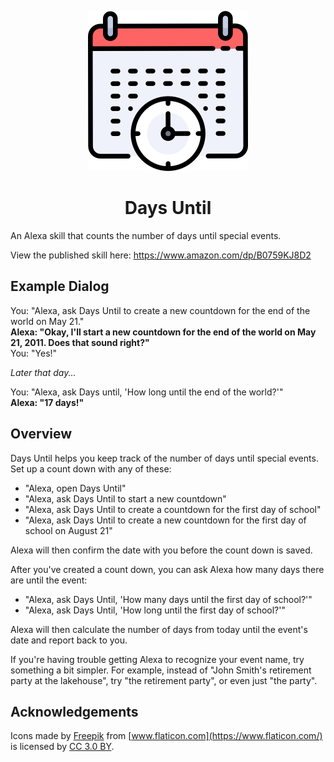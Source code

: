 <p align="center">
  <img src="./icon.png" height="256" /><br />
  <h1 align="center">Days Until</h1>
</p>

An Alexa skill that counts the number of days until special events.

View the published skill here: https://www.amazon.com/dp/B0759KJ8D2

## Example Dialog

You: "Alexa, ask Days Until to create a new countdown for the end of the world on May 21."<br />
**Alexa: "Okay, I'll start a new countdown for the end of the world on May 21, 2011.  Does that sound right?"**<br />
You: "Yes!"

*Later that day...*

You: "Alexa, ask Days until, 'How long until the end of the world?'"<br />
**Alexa: "17 days!"**

## Overview

Days Until helps you keep track of the number of days until special events.  Set up a count down with any of these:

- "Alexa, open Days Until"
- "Alexa, ask Days Until to start a new countdown"
- "Alexa, ask Days Until to create a countdown for the first day of school"
- "Alexa, ask Days Until to create a new countdown for the first day of school on August 21"

Alexa will then confirm the date with you before the count down is saved.

After you've created a count down, you can ask Alexa how many days there are until the event:

- "Alexa, ask Days Until, 'How many days until the first day of school?'"
- "Alexa, ask Days Until, 'How long until the first day of school?'"

Alexa will then calculate the number of days from today until the event's date and report back to you.

If you're having trouble getting Alexa to recognize your event name, try something a bit simpler.  For example, instead of "John Smith's retirement party at the lakehouse", try "the retirement party", or even just "the party".

## Acknowledgements

Icons made by [Freepik](http://www.freepik.com) from [www.flaticon.com](https://www.flaticon.com/) is licensed by [CC 3.0 BY](http://creativecommons.org/licenses/by/3.0/).
